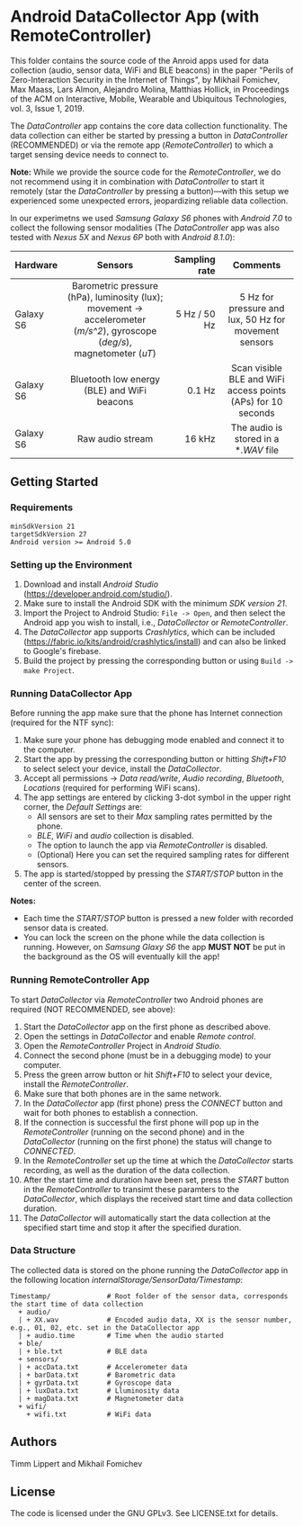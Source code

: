 # Android DataCollector App (with RemoteController)

This folder contains the source code of the Anroid apps used for data collection (audio, sensor data, WiFi and BLE beacons) in the paper "Perils of Zero-Interaction Security in the Internet of Things", by Mikhail Fomichev, Max Maass, Lars Almon, Alejandro Molina, Matthias Hollick, in Proceedings of the ACM on Interactive, Mobile, Wearable and Ubiquitous Technologies, vol. 3, Issue 1, 2019.

The *DataController* app contains the core data collection functionality. The data collection can either be started by pressing a button in *DataController* (RECOMMENDED) or via the remote app (*RemoteController*) to which a target sensing device needs to connect to.

**Note:** While we provide the source code for the *RemoteController*, we do not recommend using it in combination with *DataController* to start it remotely (star the *DataController* by pressing a button)—with this setup we experienced some unexpected errors, jeopardizing reliable data collection. 

In our experimetns we used *Samsung Galaxy S6* phones with *Android 7.0* to collect the following sensor modalities (The *DataController* app was also tested with *Nexus 5X* and *Nexus 6P* both with *Android 8.1.0*):

| **Hardware**      | **Sensors**       | **Sampling rate**  | **Comments** |
| ------------- |:-------------:| -----:|:-----------------------:|
| Galaxy S6  | Barometric pressure (hPa), luminosity (lux);  movement -> accelerometer (*m/s^2*), gyroscope (*deg/s*), magnetometer (*uT*) | 5 Hz / 50 Hz |        5 Hz for pressure and lux, 50 Hz for movement sensors            |
| Galaxy S6  | Bluetooth low energy (BLE) and WiFi beacons      |   0.1 Hz |  Scan visible BLE and WiFi access points (APs) for 10 seconds     |
| Galaxy S6  | Raw audio stream   |    16 kHz |     The audio is stored in a **.WAV* file 


## Getting Started

### Requirements

```
minSdkVersion 21 
targetSdkVersion 27 
Android version >= Android 5.0
```

### Setting up the Environment

1. Download and install *Android Studio* (https://developer.android.com/studio/).
2. Make sure to install the Android SDK with the minimum *SDK version 21*.
3. Import the Project to Android Studio: ```File -> Open```, and then select the Android app you wish to install, i.e., *DataCollector* or *RemoteController*.
4. The *DataCollector* app supports *Crashlytics*, which can be included (https://fabric.io/kits/android/crashlytics/install) and can also be linked to Google's firebase.
5. Build the project by pressing the corresponding button or using ```Build -> make Project```.

### Running DataCollector App

Before running the app make sure that the phone has Internet connection (required for the NTF sync):

1. Make sure your phone has debugging mode enabled and connect it to the computer.
2. Start the app by pressing the corresponding button or hitting *Shift+F10* to select select your device, install the *DataCollector*. 
3. Accept all permissions -> *Data read/write*, *Audio recording*, *Bluetooth*, *Locations* (required for performing WiFi scans).
4. The app settings are entered by clicking 3-dot symbol in the upper right corner, the *Default Settings* are:
	- All sensors are set to their *Max* sampling rates permitted by the phone.
	- *BLE*, *WiFi* and *audio* collection is disabled.
	- The option to launch the app via *RemoteController* is disabled.
    - (Optional) Here you can set the required sampling rates for different sensors.
5. The app is started/stopped by pressing the *START/STOP* button in the center of the screen. 

**Notes:** 
* Each time the *START/STOP* button is pressed a new folder with recorded sensor data is created. 
* You can lock the screen on the phone while the data collection is running. However, on *Samsung Glaxy S6* the app **MUST NOT** be put in the background as the OS will eventually kill the app!

### Running RemoteController App

To start *DataCollector* via *RemoteController* two Android phones are required (NOT RECOMMENDED, see above):

1. Start the *DataCollector* app on the first phone as described above.
2. Open the settings in *DataCollector* and enable *Remote control*.
4. Open the *RemoteController* Project in *Android Studio*.
5. Connect the second phone (must be in a debugging mode) to your computer.
6. Press the green arrow button or hit *Shift+F10* to select your device, install the *RemoteController*. 
7. Make sure that both phones are in the same network.
8. In the *DataCollector* app (first phone) press the *CONNECT* button and wait for both phones to establish a connection.
9. If the connection is successful the first phone will pop up in the *RemoteController* (running on the second phone) and in the *DataCollector* (running on the first phone) the status will change to *CONNECTED*.
10. In the *RemoteController* set up the time at which the *DataCollector* starts recording, as well as the duration of the data collection. 
11. After the start time and duration have been set, press the *START* button in the *RemoteController* to transimt these paramters to the *DataCollector*, which displays the received start time and data collection duration.
12. The *DataCollector* will automatically start the data collection at the specified start time and stop it after the specified duration. 


### Data Structure

The collected data is stored on the phone running the *DataCollector* app in the following location *internalStorage/SensorData/Timestamp*:

```
Timestamp/              # Root folder of the sensor data, corresponds the start time of data collection
  + audio/
  | + XX.wav            # Encoded audio data, XX is the sensor number, e.g., 01, 02, etc. set in the DataCollector app
  | + audio.time        # Time when the audio started
  + ble/
  | + ble.txt           # BLE data
  + sensors/
  | + accData.txt       # Accelerometer data
  | + barData.txt       # Barometric data
  | + gyrData.txt       # Gyroscope data
  | + luxData.txt       # Lluminosity data
  | + magData.txt       # Magnetometer data
  + wifi/
    + wifi.txt          # WiFi data
```

## Authors

Timm Lippert and Mikhail Fomichev


## License

The code is licensed under the GNU GPLv3. See LICENSE.txt for details.
